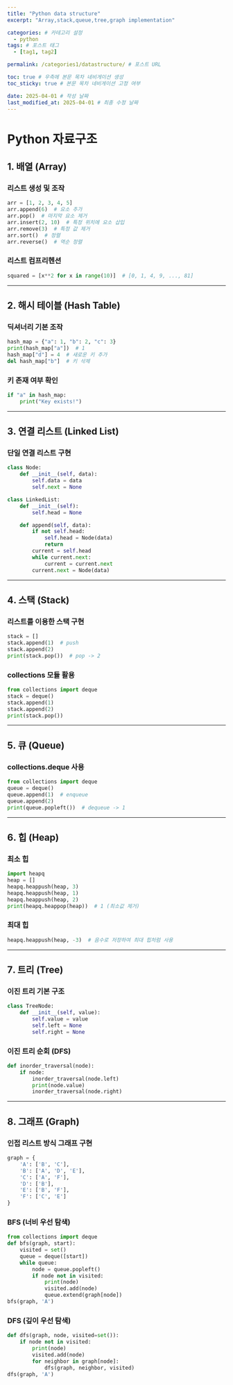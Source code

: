 ```yaml
---
title: "Python data structure"
excerpt: "Array,stack,queue,tree,graph implementation"

categories: # 카테고리 설정
  - python
tags: # 포스트 태그
  - [tag1, tag2]

permalink: /categories1/datastructure/ # 포스트 URL

toc: true # 우측에 본문 목차 네비게이션 생성
toc_sticky: true # 본문 목차 네비게이션 고정 여부

date: 2025-04-01 # 작성 날짜
last_modified_at: 2025-04-01 # 최종 수정 날짜
---
```


# Python 자료구조

## 1️. 배열 (Array)
### 리스트 생성 및 조작
```python
arr = [1, 2, 3, 4, 5]
arr.append(6)  # 요소 추가
arr.pop()  # 마지막 요소 제거
arr.insert(2, 10)  # 특정 위치에 요소 삽입
arr.remove(3)  # 특정 값 제거
arr.sort()  # 정렬
arr.reverse()  # 역순 정렬
```

### 리스트 컴프리헨션
```python
squared = [x**2 for x in range(10)]  # [0, 1, 4, 9, ..., 81]
```

---

## 2. 해시 테이블 (Hash Table)
### 딕셔너리 기본 조작
```python
hash_map = {"a": 1, "b": 2, "c": 3}
print(hash_map["a"])  # 1
hash_map["d"] = 4  # 새로운 키 추가
del hash_map["b"]  # 키 삭제
```

### 키 존재 여부 확인
```python
if "a" in hash_map:
    print("Key exists!")
```

---

## 3️. 연결 리스트 (Linked List)
### 단일 연결 리스트 구현
```python
class Node:
    def __init__(self, data):
        self.data = data
        self.next = None

class LinkedList:
    def __init__(self):
        self.head = None

    def append(self, data):
        if not self.head:
            self.head = Node(data)
            return
        current = self.head
        while current.next:
            current = current.next
        current.next = Node(data)
```

---

## 4️. 스택 (Stack)
### 리스트를 이용한 스택 구현
```python
stack = []
stack.append(1)  # push
stack.append(2)
print(stack.pop())  # pop -> 2
```

### collections 모듈 활용
```python
from collections import deque
stack = deque()
stack.append(1)
stack.append(2)
print(stack.pop())
```

---

## 5️. 큐 (Queue)
### collections.deque 사용
```python
from collections import deque
queue = deque()
queue.append(1)  # enqueue
queue.append(2)
print(queue.popleft())  # dequeue -> 1
```

---

## 6️. 힙 (Heap)
### 최소 힙
```python
import heapq
heap = []
heapq.heappush(heap, 3)
heapq.heappush(heap, 1)
heapq.heappush(heap, 2)
print(heapq.heappop(heap))  # 1 (최소값 제거)
```

### 최대 힙
```python
heapq.heappush(heap, -3)  # 음수로 저장하여 최대 힙처럼 사용
```

---

## 7️. 트리 (Tree)
### 이진 트리 기본 구조
```python
class TreeNode:
    def __init__(self, value):
        self.value = value
        self.left = None
        self.right = None
```

### 이진 트리 순회 (DFS)
```python
def inorder_traversal(node):
    if node:
        inorder_traversal(node.left)
        print(node.value)
        inorder_traversal(node.right)
```

---

## 8️. 그래프 (Graph)
### 인접 리스트 방식 그래프 구현
```python
graph = {
    'A': ['B', 'C'],
    'B': ['A', 'D', 'E'],
    'C': ['A', 'F'],
    'D': ['B'],
    'E': ['B', 'F'],
    'F': ['C', 'E']
}
```

### BFS (너비 우선 탐색)
```python
from collections import deque
def bfs(graph, start):
    visited = set()
    queue = deque([start])
    while queue:
        node = queue.popleft()
        if node not in visited:
            print(node)
            visited.add(node)
            queue.extend(graph[node])
bfs(graph, 'A')
```

### DFS (깊이 우선 탐색)
```python
def dfs(graph, node, visited=set()):
    if node not in visited:
        print(node)
        visited.add(node)
        for neighbor in graph[node]:
            dfs(graph, neighbor, visited)
dfs(graph, 'A')
```


